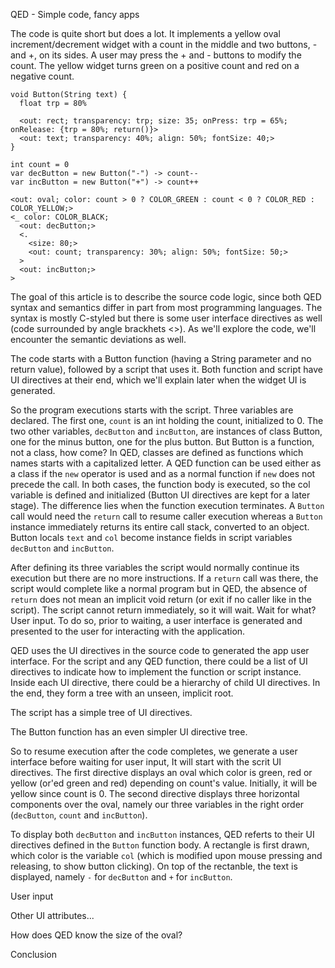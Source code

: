 QED - Simple code, fancy apps

The code is quite short but does a lot. It implements a yellow oval increment/decrement widget with a count in the middle and two buttons, - and +, on its sides. A user may press the + and - buttons to modify the count. The yellow widget turns green on a positive count and red on a negative count.

```
void Button(String text) {
  float trp = 80%

  <out: rect; transparency: trp; size: 35; onPress: trp = 65%; onRelease: {trp = 80%; return()}>
  <out: text; transparency: 40%; align: 50%; fontSize: 40;>
}

int count = 0
var decButton = new Button("-") -> count--
var incButton = new Button("+") -> count++

<out: oval; color: count > 0 ? COLOR_GREEN : count < 0 ? COLOR_RED : COLOR_YELLOW;>
<_ color: COLOR_BLACK;
  <out: decButton;>
  <.
    <size: 80;>
    <out: count; transparency: 30%; align: 50%; fontSize: 50;>
  >
  <out: incButton;>
>
```

The goal of this article is to describe the source code logic, since both QED syntax and semantics differ in part from most programming languages. The syntax is mostly C-styled but there is some user interface directives as well (code surrounded by angle brackhets <>). As we'll explore the code, we'll encounter the semantic deviations as well.

The code starts with a Button function (having a String parameter and no return value), followed by a script that uses it. Both function and script have UI directives at their end, which we'll explain later when the widget UI is generated.

So the program executions starts with the script. Three variables are declared. The first one, `count` is an int holding the count, initialized to 0. The two other variables, `decButton` and `incButton`, are instances of class Button, one for the minus button, one for the plus button. But Button is a function, not a class, how come? In QED, classes are defined as functions which names starts with a capitalized letter. A QED function can be used either as a class if the `new` operator is used and as a normal function if `new` does not precede the call. In both cases, the function body is executed, so the col variable is defined and initialized (Button UI directives are kept for a later stage). The difference lies when the function execution terminates. A `Button` call would need the `return` call to resume caller execution whereas a `Button` instance immediately returns its entire call stack, converted to an object. Button locals `text` and `col` become instance fields in script variables `decButton` and `incButton`.

After defining its three variables the script would normally continue its execution but there are no more instructions. If a `return` call was there, the script would complete like a normal program but in QED, the absence of `return` does not mean an implicit void return (or exit if no caller like in the script). The script cannot return immediately, so it will wait. Wait for what? User input. To do so, prior to waiting, a user interface is generated and presented to the user for interacting with the application.

QED uses the UI directives in the source code to generated the app user interface. For the script and any QED function, there could be a list of UI directives to indicate how to implement the function or script instance. Inside each UI directive, there could be a hierarchy of child UI directives. In the end, they form a tree with an unseen, implicit root.

The script has a simple tree of UI directives.

The Button function has an even simpler UI directive tree.

So to resume execution after the code completes, we generate a user interface before waiting for user input, It will start with the scrit UI directives. The first directive displays an oval which color is green, red or yellow (or'ed green and red) depending on count's value. Initially, it will be yellow since count is 0. The second directive displays three horizontal components over the oval, namely our three variables in the right order (`decButton`, `count` and `incButton`).

To display both `decButton` and `incButton` instances, QED referts to their UI directives defined in the `Button` function body. A rectangle is first drawn, which color is the variable `col` (which is modified upon mouse pressing and releasing, to show button clicking). On top of the rectanble, the text is displayed, namely `-` for `decButton` and `+` for `incButton`.

User input

Other UI attributes...

How does QED know the size of the oval?

Conclusion